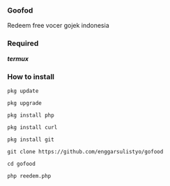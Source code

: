 ### Goofod
Redeem free vocer gojek indonesia

### Required
***termux***

### How to install
`pkg update `

`pkg upgrade `

`pkg install php `

`pkg install curl `

`pkg install git `

`git clone https://github.com/enggarsulistyo/gofood `

`cd gofood `

`php reedem.php `
